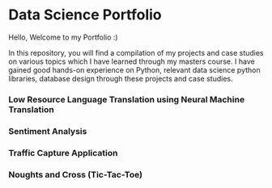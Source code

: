 # Data Science Portfolio

Hello, Welcome to my Portfolio :)

In this repository, you will find a compilation of my projects and case studies on various topics which I have learned through my masters course. I have gained good hands-on experience on Python, relevant data science python libraries, database design through these projects and case studies.

### Low Resource Language Translation using Neural Machine Translation

### Sentiment Analysis

### Traffic Capture Application

### Noughts and Cross (Tic-Tac-Toe) 
